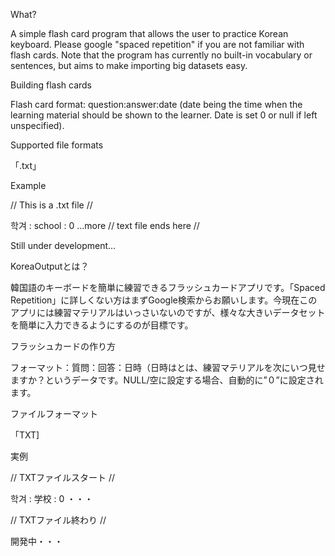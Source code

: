 What?

A simple flash card program that allows the user to practice Korean keyboard. Please google "spaced repetition" if you are not familiar with flash cards. Note that the program has currently no built-in vocabulary or sentences, but aims to make importing big datasets easy.

Building flash cards

Flash card format: question:answer:date (date being the time when the learning material should be shown to the learner. Date is set 0 or null if left unspecified). 

Supported file formats

「.txt」

Example

// This is a .txt file //

학겨 : school : 0
...more
// text file ends here //

Still under development...

KoreaOutputとは？

韓国語のキーボードを簡単に練習できるフラッシュカードアプリです。「Spaced Repetition」に詳しくない方はまずGoogle検索からお願いします。今現在このアプリには練習マテリアルはいっさいないのですが、様々な大きいデータセットを簡単に入力できるようにするのが目標です。

フラッシュカードの作り方

フォーマット：質問：回答：日時（日時はとは、練習マテリアルを次にいつ見せますか？というデータです。NULL/空に設定する場合、自動的に”０”に設定されます。

ファイルフォーマット

「TXT]

実例

// TXTファイルスタート //

학겨 : 学校 : 0
・・・

// TXTファイル終わり //

開発中・・・

